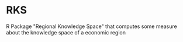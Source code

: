 # RKS
R Package "Regional Knowledge Space" that computes some measure about the knowledge space of a economic region
